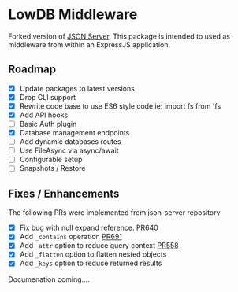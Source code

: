 # LowDB Middleware

Forked version of [JSON Server](https://github.com/typicode/json-server). This package is intended to used as middleware from within an ExpressJS application.

## Roadmap

- [x] Update packages to latest versions
- [x] Drop CLI support
- [x] Rewrite code base to use ES6 style code ie: import fs from 'fs
- [x] Add API hooks
- [ ] Basic Auth plugin
- [x] Database management endpoints
- [ ] Add dynamic databases routes
- [ ] Use FileAsync via async/await 
- [ ] Configurable setup
- [ ] Snapshots / Restore

## Fixes / Enhancements 

The following PRs were implemented from json-server repository

- [x] Fix bug with null expand reference. [PR640](https://github.com/typicode/json-server/pull/640/commits)
- [x] Add `_contains` operation [PR691](https://github.com/typicode/json-server/pull/691/commits)
- [x] Add `_attr` option to reduce query context [PR558](https://github.com/typicode/json-server/pull/558/commits)
- [x] Add `_flatten` option to flatten nested objects
- [x] Add `_keys` option to reduce returned results

Documenation coming....
